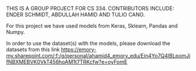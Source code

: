 THIS IS A GROUP PROJECT FOR CS 334. CONTRIBUTORS INCLUDE: ENDER SCHMIDT, ABDULLAH HAMID AND TULIO CANO.

For this project we have used models from Keras, Sklearn, Pandas and Numpy.

In order to use the dataset(s) with the models, please download the datasets from this link
https://emory-my.sharepoint.com/:f:/g/personal/ahamid4_emory_edu/Ein4Yo7Q4lBLpomJjfNBXMEBVK0VkT456hoAM1t7TRKcfw?e=oyFomE
